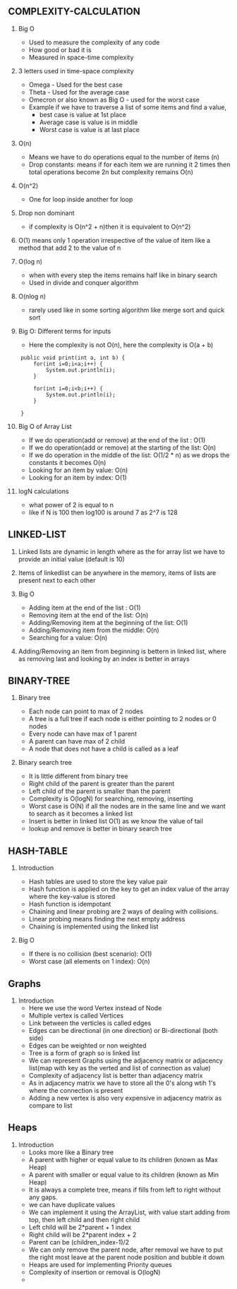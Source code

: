 ## COMPLEXITY-CALCULATION

1. Big O
    - Used to measure the complexity of any code
    - How good or bad it is
    - Measured in space-time complexity
  
2. 3 letters used in time-space complexity
    - Omega - Used for the best case
    - Theta - Used for the average case
    - Omecron or also known as Big O - used for the worst case
    - Example if we have to traverse a list of some items and find a value, 
      - best case is value at 1st place
      - Average case is value is in middle
      - Worst case is value is at last place

3. O(n)
    - Means we have to do operations equal to the number of items (n)
    - Drop constants: means if for each item we are running it 2 times then total operations become 2n but complexity remains O(n)

4. O(n^2)
    - One for loop inside another for loop

5. Drop non dominant
    - if complexity is O(n^2 + n)then it is equivalent to O(n^2)

6. O(1) means only 1 operation irrespective of the value of item like a method that add 2 to the value of n

7. O(log n)
   - when with every step the items remains half like in binary search
   - Used in divide and conquer algorithm

8. O(nlog n)
   - rarely used like in some sorting algorithm like merge sort and quick sort

9. Big O: Different terms for inputs
    - Here the complexity is not O(n), here the complexity is O(a + b)

```
    public void print(int a, int b) {
        for(int i=0;i<a;i++) {
            System.out.println(i);
        }

        for(int i=0;i<b;i++) {
            System.out.println(i);
        }

    }

```

10. Big O of Array List
    -  If we do operation(add or remove) at the end of the list : O(1)
    -  If we do operation(add or remove) at the starting of the list: O(n)
    -  If we do operation in the middle of the list: O(1/2 * n)  as we drops the constants it becomes O(n)
    -  Looking for an item by value: O(n)
    -  Looking for an item by index: O(1)

11. logN calculations
    -  what power of 2 is equal to n
    -  like if N is 100 then log100 is around 7 as 2^7 is 128

##  LINKED-LIST

1. Linked lists are dynamic in length where as the for array list we have to provide an initial value (default is 10)
   
2. Items of linkedlist can be anywhere in the memory, items of lists are present next to each other 

3. Big O
    - Adding item at the end of the list : O(1)
    - Removing item at the end of the list: O(n)
    - Adding/Removing item at the beginning of the list: O(1)
    - Adding/Removing item from the middle: O(n)
    - Searching for a value: O(n)

4. Adding/Removing an item from beginning is bettern in linked list, where as removing last and looking by an index is better in arrays

## BINARY-TREE

1. Binary tree
    - Each node can point to max of 2 nodes
    - A tree is a full tree if each node is either pointing to 2 nodes or 0 nodes
    - Every node can have max of 1 parent
    - A parent can have max of 2 child
    - A node that does not have a child is called as a leaf

2. Binary search tree 
    - It is little different from binary tree
    - Right child of the parent is greater than the parent
    - Left child of the parent is smaller than the parent
    - Complexity is O(logN) for searching, removing, inserting
    - Worst case is O(N) if all the nodes are in the same line and we want to search as it becomes a linked list
    - Insert is better in linked list O(1) as we know the value of tail
    - lookup and remove is better in binary search tree

##  HASH-TABLE

1. Introduction
    - Hash tables are used to store the key value pair
    - Hash function is applied on the key to get an index value of the array where the key-value is stored
    - Hash function is idempotant
    - Chaining and linear probing are 2 ways of dealing with collisions.
    - Linear probing means finding the next empty address
    - Chaining is implemented using the linked list

2. Big O
    - If there is no collision (best scenario): O(1)
    - Worst case (all elements on 1 index): O(n)

## Graphs

1. Introduction
   - Here we use the word Vertex instead of Node
   - Multiple vertex is called Vertices
   - Link between the verticles is called edges
   - Edges can be directional (in one direction) or Bi-directional (both side)
   - Edges can be weighted or non weighted
   - Tree is a form of graph so is linked list
   - We can represent Graphs using the adjacency matrix or adjacency list(map with key as the verted and list of connection as value)
   - Complexity of adjacency list is better than adjacency matrix
   - As in adjacency matrix we have to store all the 0's along wtih 1's where the connection is present
   - Adding a new vertex is also very expensive in adjacency matrix as compare to list

## Heaps

1. Introduction
    - Looks more like a Binary tree
    - A parent with higher or equal value to its children (known as Max Heap)
    - A parent with smaller or equal value to its children (known as Min Heap)
    - It is always a complete tree, means if fills from left to right without any gaps.
    - we can have duplicate values
    - We can implement it using the ArrayList, with value start adding from top, then left child and then right child
    - Left child will be 2*parent + 1 index
    - Right child will be 2*parent index + 2
    - Parent can be (children_index-1)/2
    - We can only remove the parent node, after removal we have to put the right most leave at the parent node position and bubble it down
    - Heaps are used for implementing Priority queues
    - Complexity of insertion or removal is O(logN)
    - 